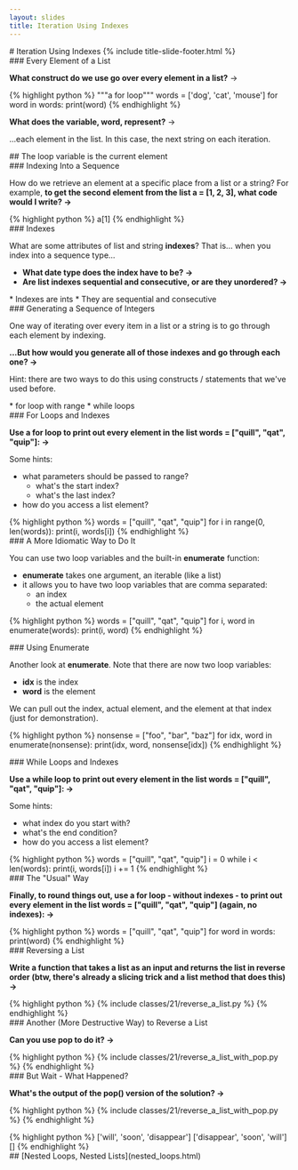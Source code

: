 ```yaml
---
layout: slides
title: Iteration Using Indexes 
---
```

<section markdown="block" class="title-slide">
#  Iteration Using Indexes
{% include title-slide-footer.html %}
</section>

<section markdown="block">
###  Every Element of a List

__What construct do we use go over every element in a list?__ &rarr;

<div class="incremental" markdown="block">
{% highlight python %}
"""a for loop"""
words = ['dog', 'cat', 'mouse']
for word in words:
	print(word)
{% endhighlight %}

__What does the variable, word, represent?__ &rarr;

...each element in the list.  In this case, the next string on each iteration.
</div>
</section>

<section markdown="block">
##  The loop variable is the current element
</section>

<section markdown="block">
###  Indexing Into a Sequence

How do we retrieve an element at a specific place from a list or a string?  For example, __to get the second element from the list a = [1, 2, 3], what code would I write? &rarr;__

<div class="incremental" markdown="block">
{% highlight python %}
a[1]
{% endhighlight %}
</div>
</section>

<section markdown="block">
###  Indexes

What are some attributes of list and string __indexes__? That is... when you index into a sequence type... 

* __What date type does the index have to be? &rarr;__
* __Are list indexes sequential and consecutive, or are they unordered? &rarr;__

<div class="incremental" markdown="block">
* Indexes are ints
* They are sequential and consecutive
</div>
</section>

<section markdown="block">
###  Generating a Sequence of Integers

One way of iterating over every item in a list or a string is to go through each element by indexing.  

__...But how would you generate all of those indexes and go through each one? &rarr;__  

Hint: there are two ways to do this using constructs / statements that we've used before.

<div class="incremental" markdown="block">
* for loop with range
* while loops
</div>
</section>

<section markdown="block">
###  For Loops and Indexes

__Use a for loop to print out every element in the list words = ["quill", "qat", "quip"]: &rarr;__

Some hints:

* what parameters should be passed to range?
	* what's the start index?
	* what's the last index?
* how do you access a list element?

<div class="incremental" markdown="block">
{% highlight python %}
words = ["quill", "qat", "quip"]
for i in range(0, len(words)):
	print(i, words[i])
{% endhighlight %}
</div>
</section>

<section markdown="block">
###  A More Idiomatic Way to Do It

You can use two loop variables and the built-in __enumerate__ function:

* __enumerate__ takes one argument, an iterable (like a list)
* it allows you to have two loop variables that are comma separated:
	* an index	
	* the actual element
	
{% highlight python %}
words = ["quill", "qat", "quip"]
for i, word in enumerate(words):
	print(i, word)
{% endhighlight %}
</section>

<section markdown="block">
###  Using Enumerate

Another look at __enumerate__.  Note that there are now two loop variables:

* __idx__ is the index
* __word__ is the element

We can pull out the index, actual element, and the element at that index (just for demonstration).

{% highlight python %}
nonsense = ["foo", "bar", "baz"]
for idx, word in enumerate(nonsense):
	print(idx, word, nonsense[idx])
{% endhighlight %}
</section>


<section markdown="block">
###  While Loops and Indexes

__Use a while loop to print out every element in the list words = ["quill", "qat", "quip"]: &rarr;__

Some hints:

* what index do you start with?
* what's the end condition?
* how do you access a list element?

<div class="incremental" markdown="block">
{% highlight python %}
words = ["quill", "qat", "quip"]
i = 0
while i < len(words):
	print(i, words[i])
	i += 1
{% endhighlight %}
</div>
</section>

<section markdown="block">
###  The "Usual" Way

__Finally, to round things out, use a for loop - without indexes - to print out every element in the list words = ["quill", "qat", "quip"] (again, no indexes): &rarr;__

<div class="incremental" markdown="block">
{% highlight python %}
words = ["quill", "qat", "quip"]
for word in words:
	print(word)
{% endhighlight %}
</div>
</section>

<section markdown="block">
###  Reversing a List

__Write a function that takes a list as an input and returns the list in reverse order (btw, there's already a slicing trick and a list method that does this) &rarr;__

<div class="incremental" markdown="block">
{% highlight python %}
{% include classes/21/reverse_a_list.py %}
{% endhighlight %}
</div>
</section>

<section markdown="block">
###  Another (More Destructive Way) to Reverse a List

__Can you use pop to do it? &rarr;__

<div class="incremental" markdown="block">
{% highlight python %}
{% include classes/21/reverse_a_list_with_pop.py %}
{% endhighlight %}
</div>
</section>

<section markdown="block">
###  But Wait - What Happened?

__What's the output of the pop() version of the solution? &rarr;__

{% highlight python %}
{% include classes/21/reverse_a_list_with_pop.py %}
{% endhighlight %}

<div class="incremental" markdown="block">
{% highlight python %}
['will', 'soon', 'disappear']
['disappear', 'soon', 'will']
[]
{% endhighlight %}
</div>
</section>

<section markdown="block">
##  [Nested Loops, Nested Lists](nested_loops.html)
</section>
